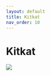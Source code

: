 ```yaml
---
layout: default
title: Kitkat
nav_order: 10
---
```

# Kitkat
<img src="{{ site.url }}{{ site.baseurl }} assets/images/kitkat.jpg">
